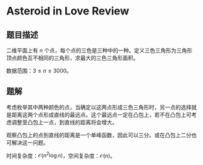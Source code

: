 # Asteroid in Love Review

## 题目描述

二维平面上有 $n$ 个点，每个点的三色是三种中的一种。定义三色三角形为三角形顶点颜色互不相同的三角形，求最大的三色三角形面积。

数据范围：$3\le n\le 3000$。

## 题解

考虑枚举其中两种颜色的点，当确定以这两点形成三色三角形时，另一点的选择就是距离这两个点形成直线的最远点。这个最远点一定在凸包上，若不在凸包上可考虑调整至凸包上一点，到直线的距离将会增大。

观察凸包上的点到直线的距离是一个单峰函数，因此可以三分。或在凸包上二分也可解决这一问题。

时间复杂度：$\mathcal{O}(n^2\log n)$，空间复杂度：$\mathcal{O}(n)$。